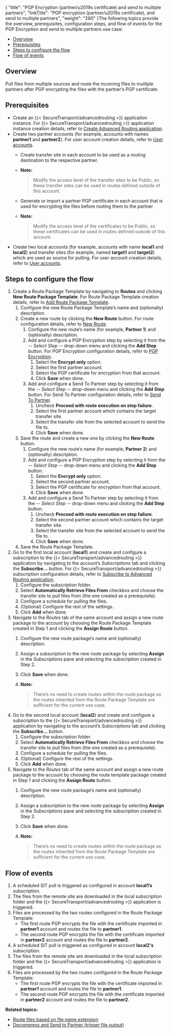 {
    "title": "PGP Encryption (partner/u2019s certificate) and send to multiple partners",
    "linkTitle": "PGP encryption (partner/u2019s certificate), and send to multiple partners",
    "weight": "280"
}The following topics provide the overview, prerequisites, configuration steps, and flow of events for the PGP Encryption and send to multiple partners use case:

-   [Overview](#Overview)
-   [Prerequisites](#Prerequi)
-   [Steps to configure the flow](#Steps)
-   [Flow of events](#Flow)

<span id="Overview"></span>

## Overview

Pull files from multiple sources and route the incoming files to multiple partners after PGP encrypting the files with the partner’s PGP certificate.

<span id="Prerequi"></span>

## Prerequisites

-   Create an {{< SecureTransport/advancedrouting >}} application instance. For {{< SecureTransport/advancedrouting >}} application instance creation details, refer to [Create Advanced Routing application](../../../c_st_configuration/t_st_create_advanced_routing_application).
-   Create two partner accounts (for example, accounts with names **partner1** and **partner2**). For user account creation details, refer to [User accounts](../../../../accounts/useraccounts).
    -   Create transfer site in each account to be used as a routing destination to the respective partner.

    -   **Note:**
        >
        > Modify the access level of the transfer sites to be Public, so these transfer sites can be used in routes defined outside of this account.

    -   Generate or import a partner PGP certificate in each account that is used for encrypting the files before routing them to the partner

    -   **Note:**
        >
        > Modify the access level of the certificates to be Public, so these certificates can be used in routes defined outside of this account.
-   Create two local accounts (for example, accounts with name **local1** and **local2**) and transfer sites (for example, named **target1** and **target2**) which are used as source for pulling. For user account creation details, refer to [User accounts](../../../../accounts/useraccounts).

<span id="Steps"></span>

## Steps to configure the flow

1.  Create a Route Package Template by navigating to **Routes** and clicking **New Route Package Template**. For Route Package Template creation details, refer to [Add Route Package Template](../../../c_st_configuration/t_st_manage_route_package_templates#Add).
    1.  Configure the new Route Package Template’s name and (optionally) description.
    2.  Create a new route by clicking the **New Route** button. For route configuration details, refer to [New Route](../../../c_st_configuration/t_st_manage_routes#New).
        1.  Configure the new route’s name (for example, **Partner 1**) and (optionally) description.
        2.  Add and configure a PGP Encryption step by selecting it from the *-- Select Step --* drop-down menu and clicking the **Add Step** button. For PGP Encryption configuration details, refer to [PGP Encryption](../../../c_st_route_step_transformations/t_st_pgp_encryption).
            1.  Select the **Encrypt only** option.
            2.  Select the first partner account.
            3.  Select the PGP certificate for encryption from that account.
            4.  Click **Save** when done.
        3.  Add and configure a Send To Partner step by selecting it from the *-- Select Step --* drop-down menu and clicking the **Add Step** button. For Send To Partner configuration details, refer to [Send To Partner](../../../c_st_route_steps/t_st_send_to_partner).
            1.  Uncheck **Proceed with route execution on step failure**.
            2.  Select the first partner account which contains the target transfer site.
            3.  Select the transfer site from the selected account to send the file to.
            4.  Click **Save** when done.
    3.  Save the route and create a new one by clicking the **New Route** button.
        1.  Configure the new route’s name (for example, **Partner 2**) and (optionally) description.
        2.  Add and configure a PGP Encryption step by selecting it from the *-- Select Step --* drop-down menu and clicking the **Add Step** button.
            1.  Select the **Encrypt only** option.
            2.  Select the second partner account.
            3.  Select the PGP certificate for encryption from that account.
            4.  Click **Save** when done.
        3.  Add and configure a Send To Partner step by selecting it from the *-- Select Step --* drop-down menu and clicking the **Add Step** button.
            1.  Uncheck **Proceed with route execution on step failure**.
            2.  Select the second partner account which contains the target transfer site.
            3.  Select the transfer site from the selected account to send the file to.
            4.  Click **Save** when done.
    4.  Save the Route Package Template.
2.  Go to the first local account (**local1**) and create and configure a subscription to the {{< SecureTransport/advancedrouting >}} application by navigating to the account’s *Subscriptions* tab and clicking the **Subscribe…** button. For {{< SecureTransport/advancedrouting >}} subscription configuration details, refer to [Subscribe to Advanced Routing application](../../../c_st_configuration/t_st_subscribe_advanced_routing_application).
    1.  Configure the subscription folder.
    2.  Select **Automatically Retrieve Files From** checkbox and choose the transfer site to pull files from (the one created as a prerequisite).
    3.  Configure a schedule for pulling the files.
    4.  (Optional) Configure the rest of the settings.
    5.  Click **Add** when done.
3.  Navigate to the *Routes* tab of the same account and assign a new route package to the account by choosing the Route Package Template created in Step 1 and clicking the **Assign Route** button.
    1.  Configure the new route package’s name and (optionally) description.

    2.  Assign a subscription to the new route package by selecting **Assign** in the *Subscriptions* pane and selecting the subscription created in Step 2.

    3.  Click **Save** when done.

    4.  **Note:**
        >
        > There’s no need to create routes within the route package as the routes inherited from the Route Package Template are sufficient for the current use case.
4.  Go to the second local account (**local2**) and create and configure a subscription to the {{< SecureTransport/advancedrouting >}} application by navigating to the account’s *Subscriptions* tab and clicking the **Subscribe…** button.
    1.  Configure the subscription folder.
    2.  Select **Automatically Retrieve Files From** checkbox and choose the transfer site to pull files from (the one created as a prerequisite).
    3.  Configure a schedule for pulling the files.
    4.  (Optional) Configure the rest of the settings.
    5.  Click **Add** when done.
5.  Navigate to the *Routes* tab of the same account and assign a new route package to the account by choosing the route template package created in Step 1 and clicking the **Assign Route** button.
    1.  Configure the new route package’s name and (optionally) description.

    2.  Assign a subscription to the new route package by selecting **Assign** in the *Subscriptions* pane and selecting the subscription created in Step 2.

    3.  Click **Save** when done.

    4.  **Note:**
        >
        > There’s no need to create routes within the route package as the routes inherited from the Route Package Template are sufficient for the current use case.

<span id="Flow"></span>

## Flow of events

1.  A scheduled SIT pull is triggered as configured in account **local1’s** subscription.
2.  The files from the remote site are downloaded in the local subscription folder and the {{< SecureTransport/advancedrouting >}} application is triggered.
3.  Files are processed by the two routes configured in the Route Package Template:
    -   The first route PGP encrypts the file with the certificate imported in **partner1** account and routes the file to **partner1**.
    -   The second route PGP encrypts the file with the certificate imported in **partner2** account and routes the file to **partner2**.
4.  A scheduled SIT pull is triggered as configured in account **local2's** subscription.
5.  The files from the remote site are downloaded in the local subscription folder and the {{< SecureTransport/advancedrouting >}} application is triggered.
6.  Files are processed by the two routes configured in the Route Package Template:
    -   The first route PGP encrypts the file with the certificate imported in **partner1** account and routes the file to **partner1**.
    -   The second route PGP encrypts the file with the certificate imported in **partner2** account and routes the file to **partner2**.

**Related topics:**

-   [Route files based on file name extension](../c_st_route_based_extension)
-   [Decompress and Send to Partner (trigger file output)](../c_st_decompress_send_to_partner_trigger)
